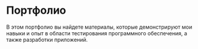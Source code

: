 # Портфолио
В этом портфолио вы найдете материалы, которые демонстрируют мои навыки и опыт в области тестирования программного обеспечения, а также разработки приложений.
